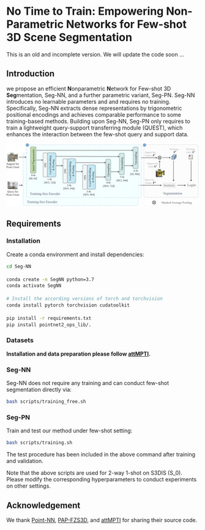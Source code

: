 # No Time to Train: Empowering Non-Parametric Networks for Few-shot 3D Scene Segmentation

This is an old and incomplete version. We will update the code soon ... 

## Introduction
we propose an efficient **N**onparametric **N**etwork for Few-shot 3D **Seg**mentation, Seg-NN, and a further parametric variant, Seg-PN. Seg-NN introduces no learnable parameters and and requires no training. Specifically, Seg-NN extracts dense representations by trigonometric positional encodings and achieves comparable performance to some training-based methods. Building upon Seg-NN, Seg-PN only requires to train a lightweight query-support transferring module (QUEST), which enhances the interaction between the few-shot query and support data.

![framework](framework3d.png)


## Requirements
### Installation
Create a conda environment and install dependencies:
```bash
cd Seg-NN 

conda create -n SegNN python=3.7
conda activate SegNN

# Install the according versions of torch and torchvision
conda install pytorch torchvision cudatoolkit

pip install -r requirements.txt
pip install pointnet2_ops_lib/.
```

### Datasets

**Installation and data preparation please follow [attMPTI](https://github.com/Na-Z/attMPTI).**



### Seg-NN 

Seg-NN does not require any training and can conduct few-shot segmentation directly via:

```bash
bash scripts/training_free.sh
```

### Seg-PN 

Train and test our method under few-shot setting:

```bash
bash scripts/training.sh
```

The test procedure has been included in the above command after training and validation.


Note that the above scripts are used for 2-way 1-shot on S3DIS (S_0). Please modify the corresponding hyperparameters to conduct experiments on other settings. 



## Acknowledgement
We thank [Point-NN](https://github.com/ZrrSkywalker/Point-NN/tree/main), [PAP-FZS3D](https://github.com/heshuting555/PAP-FZS3D), and [attMPTI](https://github.com/Na-Z/attMPTI) for sharing their source code.
